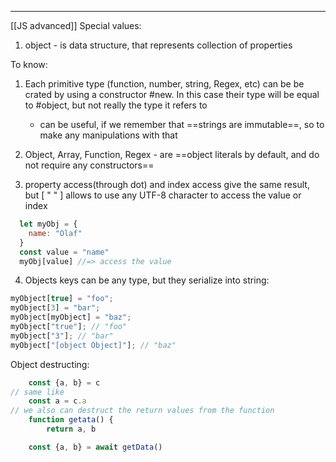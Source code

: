 ***
[[JS advanced]]
Special values:
1. object - is data structure, that represents collection of properties 


To know:
1. Each primitive type (function, number, string, Regex, etc) can be be crated by using a constructor #new. In this case their type will be equal to #object, but not really the type it refers to
	- can be useful, if we remember that ==strings are immutable==, so to make any manipulations with that 

2. Object, Array, Function, Regex - are ==object literals by default, and do not require any constructors== 
3. property access(through dot) and index access give the same result, but [ " " ] allows to use any UTF-8 character to access the value or index
```js
  let myObj = {
    name: "Olaf"
  }
  const value = "name"
  myObj[value] //=> access the value
```
4. Objects keys can be any type, but they serialize into string:
```js
myObject[true] = "foo";
myObject[3] = "bar";
myObject[myObject] = "baz";
myObject["true"]; // "foo"
myObject["3"]; // "bar"
myObject["[object Object]"]; // "baz"
```

Object destructing:
```ts 
	const {a, b} = c
// same like 
	const a = c.a 
// we also can destruct the return values from the function
	function getata() {
		return a, b

	const {a, b} = await getData()
```
